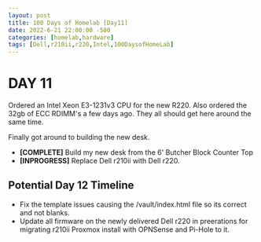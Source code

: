 ```yaml
---
layout: post
title: 100 Days of Homelab [Day11]
date: 2022-6-21 22:00:00 -500
categories: [homelab,hardware]
tags: [Dell,r210ii,r220,Intel,100DaysofHomeLab]
---
```


# DAY 11

Ordered an Intel Xeon E3-1231v3 CPU for the new R220.  Also ordered the 32gb of ECC RDIMM\'s a few days ago.  They all should get here around the same time.

Finally got around to building the new desk.

* **[COMPLETE]** Build my new desk from the 6\' Butcher Block Counter Top
* **[INPROGRESS]** Replace Dell r210ii with Dell r220.

## Potential Day 12 Timeline
* Fix the template issues causing the /vault/index.html file so its correct and not blanks.
* Update all firmware on the newly delivered Dell r220 in preerations for migrating r210ii Proxmox install with OPNSense and Pi-Hole to it.